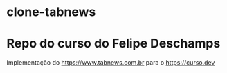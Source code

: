 # clone-tabnews
# Repo do curso do Felipe Deschamps

Implementação do https://www.tabnews.com.br para o https://curso.dev